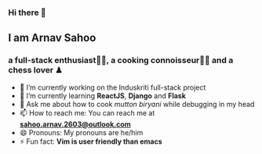 ### Hi there 👋

## I am Arnav Sahoo 
### a full-stack enthusiast👩‍💻, a cooking connoisseur👩‍🍳 and a chess lover ♟

- 🔭 I’m currently working on the Induskriti full-stack project
- 🌱 I’m currently learning **ReactJS**, **Django** and **Flask**
- 💬 Ask me about how to cook *mutton biryani* while debugging in my head
- 📫 How to reach me: You can reach me at **sahoo.arnav.2603@outlook.com**
- 😄 Pronouns: My pronouns are he/him
- ⚡ Fun fact: **Vim is user friendly than emacs**
